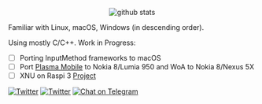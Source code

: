 <p align="center">
  <img src="https://github-readme-stats.vercel.app/api?username=inokinoki&count_private=true&show_icons=true" alt="github stats" />
</p>

Familiar with Linux, macOS, Windows (in descending order).

Using mostly C/C++. Work in Progress:

- [ ] Porting InputMethod frameworks to macOS
- [ ] Port [Plasma Mobile](https://www.plasma-mobile.org/) to Nokia 8/Lumia 950 and WoA to Nokia 8/Nexus 5X
- [ ] XNU on Raspi 3 [Project](https://github.com/Inokinoki/xnu-bcm2837-hackintosh)

[![Twitter](https://img.shields.io/badge/@IIInoki-1DA1F2?style=flat&logo=Twitter&logoColor=white)](https://twitter.com/IIInoki)
[![Twitter](https://img.shields.io/badge/@IIInoki_but_in_english-1DA1F2?style=flat&logo=Twitter&logoColor=white)](https://twitter.com/IIInoki_en)
[![Chat on Telegram](https://img.shields.io/badge/Chat%20on-Telegram-brightgreen.svg)](https://t.me/IIInoki)
